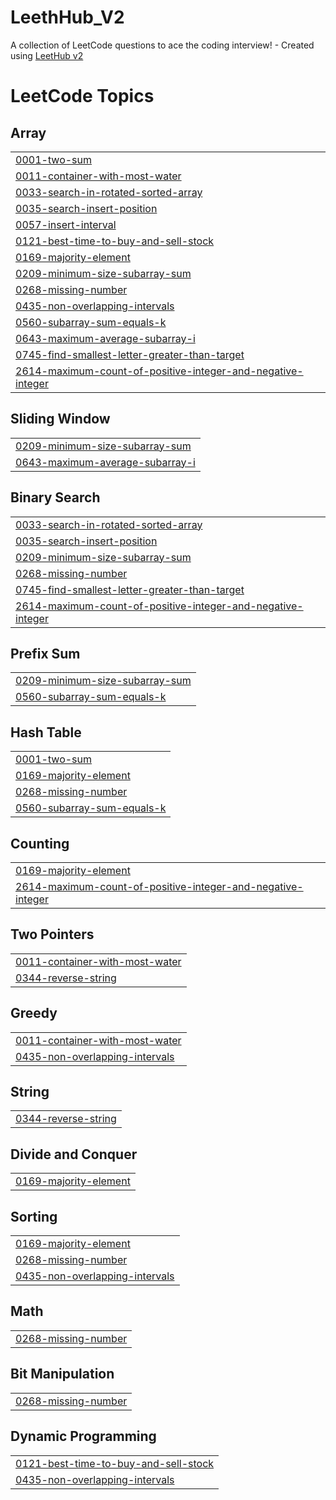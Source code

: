 # LeethHub_V2
A collection of LeetCode questions to ace the coding interview! - Created using [LeetHub v2](https://github.com/arunbhardwaj/LeetHub-2.0)

<!---LeetCode Topics Start-->
# LeetCode Topics
## Array
|  |
| ------- |
| [0001-two-sum](https://github.com/dragINDIANA8/LeethHub_V2/tree/master/0001-two-sum) |
| [0011-container-with-most-water](https://github.com/dragINDIANA8/LeethHub_V2/tree/master/0011-container-with-most-water) |
| [0033-search-in-rotated-sorted-array](https://github.com/dragINDIANA8/LeethHub_V2/tree/master/0033-search-in-rotated-sorted-array) |
| [0035-search-insert-position](https://github.com/dragINDIANA8/LeethHub_V2/tree/master/0035-search-insert-position) |
| [0057-insert-interval](https://github.com/dragINDIANA8/LeethHub_V2/tree/master/0057-insert-interval) |
| [0121-best-time-to-buy-and-sell-stock](https://github.com/dragINDIANA8/LeethHub_V2/tree/master/0121-best-time-to-buy-and-sell-stock) |
| [0169-majority-element](https://github.com/dragINDIANA8/LeethHub_V2/tree/master/0169-majority-element) |
| [0209-minimum-size-subarray-sum](https://github.com/dragINDIANA8/LeethHub_V2/tree/master/0209-minimum-size-subarray-sum) |
| [0268-missing-number](https://github.com/dragINDIANA8/LeethHub_V2/tree/master/0268-missing-number) |
| [0435-non-overlapping-intervals](https://github.com/dragINDIANA8/LeethHub_V2/tree/master/0435-non-overlapping-intervals) |
| [0560-subarray-sum-equals-k](https://github.com/dragINDIANA8/LeethHub_V2/tree/master/0560-subarray-sum-equals-k) |
| [0643-maximum-average-subarray-i](https://github.com/dragINDIANA8/LeethHub_V2/tree/master/0643-maximum-average-subarray-i) |
| [0745-find-smallest-letter-greater-than-target](https://github.com/dragINDIANA8/LeethHub_V2/tree/master/0745-find-smallest-letter-greater-than-target) |
| [2614-maximum-count-of-positive-integer-and-negative-integer](https://github.com/dragINDIANA8/LeethHub_V2/tree/master/2614-maximum-count-of-positive-integer-and-negative-integer) |
## Sliding Window
|  |
| ------- |
| [0209-minimum-size-subarray-sum](https://github.com/dragINDIANA8/LeethHub_V2/tree/master/0209-minimum-size-subarray-sum) |
| [0643-maximum-average-subarray-i](https://github.com/dragINDIANA8/LeethHub_V2/tree/master/0643-maximum-average-subarray-i) |
## Binary Search
|  |
| ------- |
| [0033-search-in-rotated-sorted-array](https://github.com/dragINDIANA8/LeethHub_V2/tree/master/0033-search-in-rotated-sorted-array) |
| [0035-search-insert-position](https://github.com/dragINDIANA8/LeethHub_V2/tree/master/0035-search-insert-position) |
| [0209-minimum-size-subarray-sum](https://github.com/dragINDIANA8/LeethHub_V2/tree/master/0209-minimum-size-subarray-sum) |
| [0268-missing-number](https://github.com/dragINDIANA8/LeethHub_V2/tree/master/0268-missing-number) |
| [0745-find-smallest-letter-greater-than-target](https://github.com/dragINDIANA8/LeethHub_V2/tree/master/0745-find-smallest-letter-greater-than-target) |
| [2614-maximum-count-of-positive-integer-and-negative-integer](https://github.com/dragINDIANA8/LeethHub_V2/tree/master/2614-maximum-count-of-positive-integer-and-negative-integer) |
## Prefix Sum
|  |
| ------- |
| [0209-minimum-size-subarray-sum](https://github.com/dragINDIANA8/LeethHub_V2/tree/master/0209-minimum-size-subarray-sum) |
| [0560-subarray-sum-equals-k](https://github.com/dragINDIANA8/LeethHub_V2/tree/master/0560-subarray-sum-equals-k) |
## Hash Table
|  |
| ------- |
| [0001-two-sum](https://github.com/dragINDIANA8/LeethHub_V2/tree/master/0001-two-sum) |
| [0169-majority-element](https://github.com/dragINDIANA8/LeethHub_V2/tree/master/0169-majority-element) |
| [0268-missing-number](https://github.com/dragINDIANA8/LeethHub_V2/tree/master/0268-missing-number) |
| [0560-subarray-sum-equals-k](https://github.com/dragINDIANA8/LeethHub_V2/tree/master/0560-subarray-sum-equals-k) |
## Counting
|  |
| ------- |
| [0169-majority-element](https://github.com/dragINDIANA8/LeethHub_V2/tree/master/0169-majority-element) |
| [2614-maximum-count-of-positive-integer-and-negative-integer](https://github.com/dragINDIANA8/LeethHub_V2/tree/master/2614-maximum-count-of-positive-integer-and-negative-integer) |
## Two Pointers
|  |
| ------- |
| [0011-container-with-most-water](https://github.com/dragINDIANA8/LeethHub_V2/tree/master/0011-container-with-most-water) |
| [0344-reverse-string](https://github.com/dragINDIANA8/LeethHub_V2/tree/master/0344-reverse-string) |
## Greedy
|  |
| ------- |
| [0011-container-with-most-water](https://github.com/dragINDIANA8/LeethHub_V2/tree/master/0011-container-with-most-water) |
| [0435-non-overlapping-intervals](https://github.com/dragINDIANA8/LeethHub_V2/tree/master/0435-non-overlapping-intervals) |
## String
|  |
| ------- |
| [0344-reverse-string](https://github.com/dragINDIANA8/LeethHub_V2/tree/master/0344-reverse-string) |
## Divide and Conquer
|  |
| ------- |
| [0169-majority-element](https://github.com/dragINDIANA8/LeethHub_V2/tree/master/0169-majority-element) |
## Sorting
|  |
| ------- |
| [0169-majority-element](https://github.com/dragINDIANA8/LeethHub_V2/tree/master/0169-majority-element) |
| [0268-missing-number](https://github.com/dragINDIANA8/LeethHub_V2/tree/master/0268-missing-number) |
| [0435-non-overlapping-intervals](https://github.com/dragINDIANA8/LeethHub_V2/tree/master/0435-non-overlapping-intervals) |
## Math
|  |
| ------- |
| [0268-missing-number](https://github.com/dragINDIANA8/LeethHub_V2/tree/master/0268-missing-number) |
## Bit Manipulation
|  |
| ------- |
| [0268-missing-number](https://github.com/dragINDIANA8/LeethHub_V2/tree/master/0268-missing-number) |
## Dynamic Programming
|  |
| ------- |
| [0121-best-time-to-buy-and-sell-stock](https://github.com/dragINDIANA8/LeethHub_V2/tree/master/0121-best-time-to-buy-and-sell-stock) |
| [0435-non-overlapping-intervals](https://github.com/dragINDIANA8/LeethHub_V2/tree/master/0435-non-overlapping-intervals) |
<!---LeetCode Topics End-->